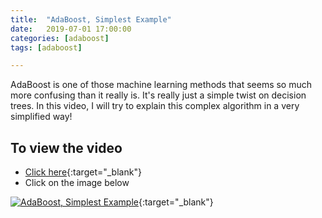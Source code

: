 ```yaml
---
title:  "AdaBoost, Simplest Example"
date:   2019-07-01 17:00:00
categories: [adaboost]
tags: [adaboost]

---
```


AdaBoost is one of those machine learning methods that seems so much more confusing than it really is. It's really just a simple twist on decision trees. In this video, I will try to explain this complex algorithm in a very simplified way!

## To view the video
* [Click here](https://youtu.be/9CPsYsB4OLI){:target="_blank"}
* Click on the image below

[![AdaBoost, Simplest Example](http://img.youtube.com/vi/9CPsYsB4OLI/0.jpg)](http://www.youtube.com/watch?v=9CPsYsB4OLI){:target="_blank"}